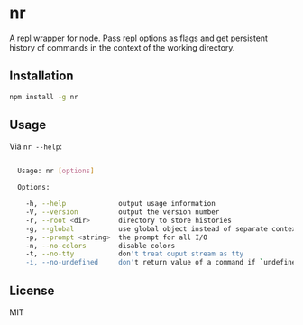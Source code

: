 # nr

A repl wrapper for node. Pass repl options as flags and get persistent
history of commands in the context of the working directory.

## Installation

```sh
npm install -g nr
```

## Usage

Via `nr --help`:

```sh

  Usage: nr [options]

  Options:

    -h, --help             output usage information
    -V, --version          output the version number
    -r, --root <dir>       directory to store histories
    -g, --global           use global object instead of separate context
    -p, --prompt <string>  the prompt for all I/O
    -n, --no-colors        disable colors
    -t, --no-tty           don't treat ouput stream as tty
    -i, --no-undefined     don't return value of a command if `undefined`

```

## License

MIT

